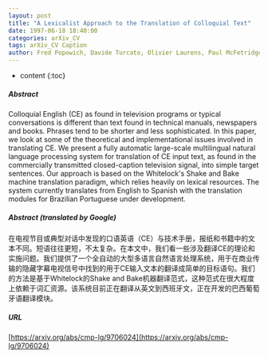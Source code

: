 ```yaml
---
layout: post
title: "A Lexicalist Approach to the Translation of Colloquial Text"
date: 1997-06-18 18:40:00
categories: arXiv_CV
tags: arXiv_CV Caption
author: Fred Popowich, Davide Turcato, Olivier Laurens, Paul McFetridge, J. Devlan Nicholson, Patrick McGivern, Maricela Corzo Pena, Lisa Pidruchney, Scott MacDonald (Simon Fraser University, Burnaby, Canada; TCC Communications, Victoria, Canada)
---
```


* content
{:toc}

##### Abstract
Colloquial English (CE) as found in television programs or typical conversations is different than text found in technical manuals, newspapers and books. Phrases tend to be shorter and less sophisticated. In this paper, we look at some of the theoretical and implementational issues involved in translating CE. We present a fully automatic large-scale multilingual natural language processing system for translation of CE input text, as found in the commercially transmitted closed-caption television signal, into simple target sentences. Our approach is based on the Whitelock's Shake and Bake machine translation paradigm, which relies heavily on lexical resources. The system currently translates from English to Spanish with the translation modules for Brazilian Portuguese under development.

##### Abstract (translated by Google)
在电视节目或典型对话中发现的口语英语（CE）与技术手册，报纸和书籍中的文本不同。短语往往更短，不太复杂。在本文中，我们看一些涉及翻译CE的理论和实施问题。我们提供了一个全自动的大型多语言自然语言处理系统，用于在商业传输的隐藏字幕电视信号中找到的用于CE输入文本的翻译成简单的目标语句。我们的方法是基于Whitelock的Shake and Bake机器翻译范式，这种范式在很大程度上依赖于词汇资源。该系统目前正在翻译从英文到西班牙文，正在开发的巴西葡萄牙语翻译模块。

##### URL
[https://arxiv.org/abs/cmp-lg/9706024](https://arxiv.org/abs/cmp-lg/9706024)

